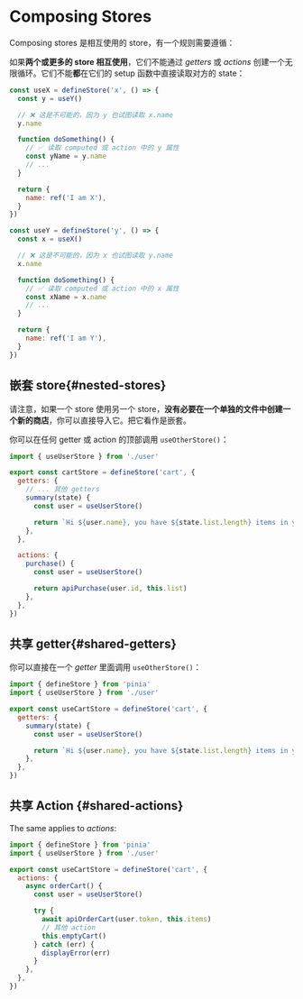 # Composing Stores

Composing stores 是相互使用的 store，有一个规则需要遵循：

如果**两个或更多的 store 相互使用**，它们不能通过 _getters_ 或 _actions_ 创建一个无限循环。它们不能**都**在它们的 setup 函数中直接读取对方的 state：

```js
const useX = defineStore('x', () => {
  const y = useY()

  // ❌ 这是不可能的，因为 y 也试图读取 x.name
  y.name

  function doSomething() {
    // ✅ 读取 computed 或 action 中的 y 属性
    const yName = y.name
    // ...
  }

  return {
    name: ref('I am X'),
  }
})

const useY = defineStore('y', () => {
  const x = useX()

  // ❌ 这是不可能的，因为 x 也试图读取 y.name
  x.name

  function doSomething() {
    // ✅ 读取 computed 或 action 中的 x 属性
    const xName = x.name
    // ...
  }

  return {
    name: ref('I am Y'),
  }
})
```

## 嵌套 store{#nested-stores}

请注意，如果一个 store 使用另一个 store，**没有必要在一个单独的文件中创建一个新的商店**，你可以直接导入它。把它看作是嵌套。

你可以在任何 getter 或 action 的顶部调用 `useOtherStore()`：

```js
import { useUserStore } from './user'

export const cartStore = defineStore('cart', {
  getters: {
    // ... 其他 getters
    summary(state) {
      const user = useUserStore()

      return `Hi ${user.name}, you have ${state.list.length} items in your cart. It costs ${state.price}.`
    },
  },

  actions: {
    purchase() {
      const user = useUserStore()

      return apiPurchase(user.id, this.list)
    },
  },
})
```

## 共享 getter{#shared-getters}

你可以直接在一个 _getter_ 里面调用 `useOtherStore()`：

```js
import { defineStore } from 'pinia'
import { useUserStore } from './user'

export const useCartStore = defineStore('cart', {
  getters: {
    summary(state) {
      const user = useUserStore()

      return `Hi ${user.name}, you have ${state.list.length} items in your cart. It costs ${state.price}.`
    },
  },
})
```

## 共享 Action {#shared-actions}

The same applies to _actions_:

```js
import { defineStore } from 'pinia'
import { useUserStore } from './user'

export const useCartStore = defineStore('cart', {
  actions: {
    async orderCart() {
      const user = useUserStore()

      try {
        await apiOrderCart(user.token, this.items)
        // 其他 action
        this.emptyCart()
      } catch (err) {
        displayError(err)
      }
    },
  },
})
```
